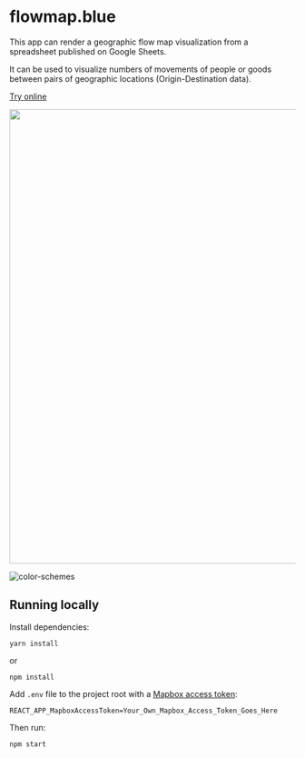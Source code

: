 # flowmap.blue

This app can render a geographic flow map visualization from a spreadsheet published on Google Sheets.

It can be used to visualize numbers of movements of people or goods between pairs of geographic locations
(Origin-Destination data).



[Try online](http://flowmap.blue/)

<a href=https://flowmap.blue/1Oe3zM219uSfJ3sjdRT90SAK2kU3xIvzdcCW6cwTsAuc><img src=https://user-images.githubusercontent.com/351828/65036043-d07a6400-d94a-11e9-87a0-39dcb5002cc4.png width=800>
</a>

![color-schemes](https://user-images.githubusercontent.com/351828/65035296-17675a00-d949-11e9-8b12-b3b08bc76b91.png)


## Running locally

Install dependencies:

    yarn install
or     

    npm install
    

Add `.env` file to the project root with a [Mapbox access token](https://www.mapbox.com/help/define-access-token/):

    REACT_APP_MapboxAccessToken=Your_Own_Mapbox_Access_Token_Goes_Here

Then run:

    npm start
